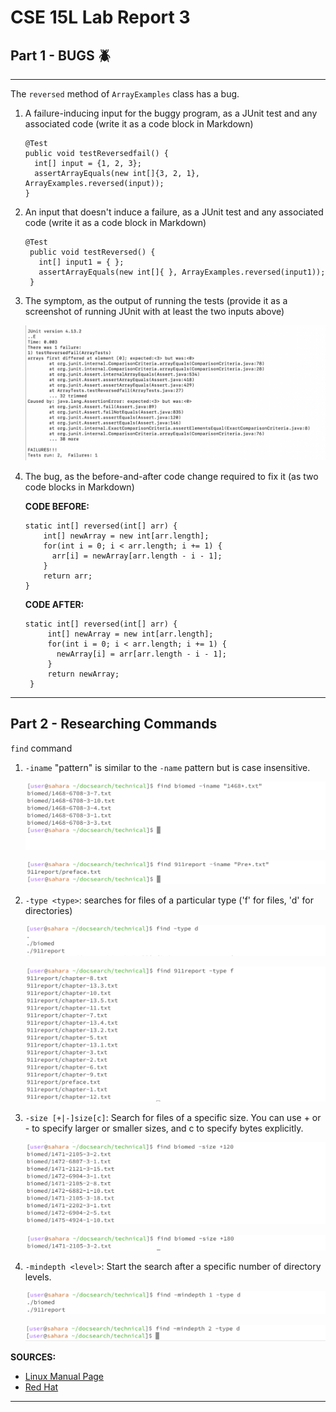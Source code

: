 # CSE 15L Lab Report 3

## Part 1 - BUGS 🪲

***

The `reversed` method of `ArrayExamples` class has a bug.


1. A failure-inducing input for the buggy program, as a JUnit test and any associated code (write it as a code block in Markdown)
   ```
   @Test
   public void testReversedfail() {
     int[] input = {1, 2, 3};
     assertArrayEquals(new int[]{3, 2, 1}, ArrayExamples.reversed(input));
   }
   ```

2. An input that doesn't induce a failure, as a JUnit test and any associated code (write it as a code block in Markdown)

   ```
   @Test
    public void testReversed() {
      int[] input1 = { };
      assertArrayEquals(new int[]{ }, ArrayExamples.reversed(input1));
    }
   ```
3. The symptom, as the output of running the tests (provide it as a screenshot of running JUnit with at least the two inputs above)

   ![Image](Screenshot%202024-02-13%20at%205.39.42%20PM.png)

4. The bug, as the before-and-after code change required to fix it (as two code blocks in Markdown)

   **CODE BEFORE:**

    ```
    static int[] reversed(int[] arr) {
        int[] newArray = new int[arr.length];
        for(int i = 0; i < arr.length; i += 1) {
          arr[i] = newArray[arr.length - i - 1];
        }
        return arr;
    }
    ```

   **CODE AFTER:**

   ```
   static int[] reversed(int[] arr) {
        int[] newArray = new int[arr.length];
        for(int i = 0; i < arr.length; i += 1) {
          newArray[i] = arr[arr.length - i - 1];
        }
        return newArray;
    }
   ```

***

## Part 2 - Researching Commands

`find` command

1. `-iname` "pattern" is similar to the `-name` pattern but is case insensitive.

   ![Image](Screenshot%202024-02-13%20at%205.11.46%20PM.png)

   ![Image](Screenshot%202024-02-13%20at%205.12.49%20PM.png)

   
2. `-type <type>`: searches for files of a particular type ('f' for files, 'd' for directories)

   ![Image](Screenshot%202024-02-13%20at%205.21.25%20PM.png)

   ![Image](Screenshot%202024-02-13%20at%205.21.41%20PM.png)

3. `-size [+|-]size[c]`: Search for files of a specific size. You can use + or - to specify larger or smaller sizes, and c to specify bytes explicitly.

   ![Image](Screenshot%202024-02-13%20at%205.23.50%20PM.png)

   ![Image](Screenshot%202024-02-13%20at%205.24.06%20PM.png)

4. `-mindepth <level>`: Start the search after a specific number of directory levels.

   ![Image](Screenshot%202024-02-13%20at%205.25.04%20PM.png)

   ![Image](Screenshot%202024-02-13%20at%205.25.11%20PM.png)

**SOURCES:**
- [Linux Manual Page](https://man7.org/linux/man-pages/man1/find.1.html)
- [Red Hat](https://www.redhat.com/sysadmin/linux-find-command)

***
